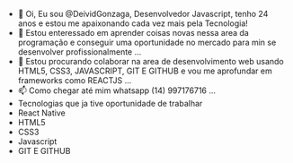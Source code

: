 - 👋 Oi, Eu sou @DeividGonzaga, Desenvolvedor Javascript, tenho 24 anos e estou me apaixonando cada vez mais pela Tecnologia!
- 👀 Estou enteressado em aprender coisas novas nessa area da programação e conseguir uma oportunidade no mercado para min se desenvolver profissionalmente ...
- 💞️ Estou procurando colaborar na area de desenvolvimento web usando HTML5, CSS3, JAVASCRIPT, GIT E GITHUB e vou me aprofundar em frameworks como REACTJS ...
- 📫 Como chegar até mim 
whatsapp (14) 997176716 ...
- Tecnologias que ja tive oportunidade de trabalhar 
- React Native
- HTML5
- CSS3
- Javascript
- GIT E GITHUB


